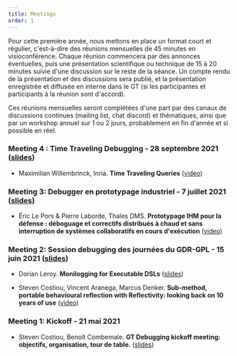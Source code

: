 ```yaml
---
title: Meetings
order: 1
---
```


Pour cette première année, nous mettons en place un format court et régulier, c'est-à-dire des réunions mensuelles de 45 minutes en visioconférence.
Chaque réunion commencera par des annonces éventuelles, puis une présentation scientifique ou technique de 15 à 20 minutes suivie d'une discussion sur le reste de la séance.
Un compte rendu de la présentation et des discussions sera publié, et la présentation enregistrée et diffusée en interne dans le GT (si les participantes et participants à la réunion sont d'accord).

Ces réunions mensuelles seront complétées d'une part par des canaux de discussions continues (mailing list, chat discord) et thématiques, ainsi que par un workshop annuel sur 1 ou 2 jours, probablement en fin d'année et si possible en réel.


### Meeting 4 : Time Traveling Debugging - 28 septembre 2021 ([slides](https://github.com/gt-debugging/gt-debugging.github.io/blob/main/res/TTQ.pdf))
- Maximilian Willembrinck, Inria. **Time Traveling Queries** ([video](https://files-debugging.inria.fr/time-traveling-queries.mp4))



### Meeting 3: Debugger en prototypage industriel - 7 juillet 2021 ([slides](https://github.com/gt-debugging/gt-debugging.github.io/blob/main/res/GT-Debugging-Meeting-3.pdf))
- Éric Le Pors & Pierre Laborde, Thales DMS. **Prototypage IHM pour la défense : déboguage et correctifs distribués à chaud et sans interruption de systèmes collaboratifs en cours d'exécution** ([video](https://files-debugging.inria.fr/hot-debugging-prototype-defense-industry.mp4))


### Meeting 2: Session debugging des journées du GDR-GPL - 15 juin 2021 ([slides](https://github.com/gt-debugging/gt-debugging.github.io/blob/main/res/gdr-gpl-days-2021.pdf))
- Dorian Leroy. **Monilogging for Executable DSLs** ([slides](https://github.com/gt-debugging/gt-debugging.github.io/blob/main/res/talk-gdr-gpl.pdf))

- Steven Costiou, Vincent Aranega, Marcus Denker. **Sub-method, portable behavioural reflection with Reflectivity: looking back on 10 years of use** ([video](https://www.youtube.com/watch?v=bJO4tAiIwng))


### Meeting 1: Kickoff - 21 mai 2021
- Steven Costiou, Benoît Combemale. **GT Debugging kickoff meeting: objectifs, organisation, tour de table.** ([slides](https://github.com/gt-debugging/gt-debugging.github.io/blob/main/res/GT-debugging-kickoff.pdf))


